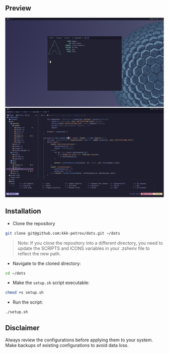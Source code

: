 ## Preview
![preview-hypr](./assets/previews/hypr.png)
![preview-nvim](./assets/previews/nvim.png)


## Installation
- Clone the repository
```sh
git clone git@github.com:kkk-petrov/dots.git ~/dots
```

>Note: If you clone the repository into a different directory, you need to update the SCRIPTS and ICONS variables in your .zshenv file to reflect the new path.


- Navigate to the cloned directory:
```sh
cd ~/dots
```


- Make the `setup.sh` script executable:
```sh
chmod +x setup.sh
```


- Run the script:
```sh
./setup.sh
```


## Disclaimer
Always review the configurations before applying them to your system. Make backups of existing configurations to avoid data loss.
